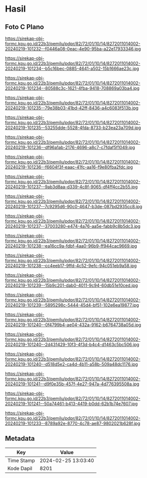 # Hasil

## Foto C Plano

https://sirekap-obj-formc.kpu.go.id/22b3/pemilu/pdpr/82/72/01/10/14/8272011014002-20240219-101232--f0446a08-0eac-4e90-95ba-a22e17933346.jpg

https://sirekap-obj-formc.kpu.go.id/22b3/pemilu/pdpr/82/72/01/10/14/8272011014002-20240219-101234--b5c16bec-0885-4641-a502-15b1666ae23c.jpg

https://sirekap-obj-formc.kpu.go.id/22b3/pemilu/pdpr/82/72/01/10/14/8272011014002-20240219-101234--80588c3c-1621-4fba-9418-708869a03ba4.jpg

https://sirekap-obj-formc.kpu.go.id/22b3/pemilu/pdpr/82/72/01/10/14/8272011014002-20240219-101235--79e38b03-41bd-42ff-8436-a4c6083f513b.jpg

https://sirekap-obj-formc.kpu.go.id/22b3/pemilu/pdpr/82/72/01/10/14/8272011014002-20240219-101235--53255dde-5528-4fda-8733-b23ea23a709d.jpg

https://sirekap-obj-formc.kpu.go.id/22b3/pemilu/pdpr/82/72/01/10/14/8272011014002-20240219-101236--df96a1ab-2176-4696-a8c7-c7fdaf5f1049.jpg

https://sirekap-obj-formc.kpu.go.id/22b3/pemilu/pdpr/82/72/01/10/14/8272011014002-20240219-101236--f6604f3f-eaac-41fc-aa16-f9e80fba2fdc.jpg

https://sirekap-obj-formc.kpu.go.id/22b3/pemilu/pdpr/82/72/01/10/14/8272011014002-20240219-101237--9ab3d8aa-d339-4c8f-9065-df4ff4cc2b55.jpg

https://sirekap-obj-formc.kpu.go.id/22b3/pemilu/pdpr/82/72/01/10/14/8272011014002-20240219-101237--7c9295d6-90c0-4647-b3de-087bd2935cc8.jpg

https://sirekap-obj-formc.kpu.go.id/22b3/pemilu/pdpr/82/72/01/10/14/8272011014002-20240219-101237--37003280-e474-4a76-aa5e-fabb9c8b5dc3.jpg

https://sirekap-obj-formc.kpu.go.id/22b3/pemilu/pdpr/82/72/01/10/14/8272011014002-20240219-101238--ea16cc9a-fdbf-4aa0-96b9-ff944cac9669.jpg

https://sirekap-obj-formc.kpu.go.id/22b3/pemilu/pdpr/82/72/01/10/14/8272011014002-20240219-101238--cc4eeb17-9ffd-4c52-9efc-94c051eb9a58.jpg

https://sirekap-obj-formc.kpu.go.id/22b3/pemilu/pdpr/82/72/01/10/14/8272011014002-20240219-101239--15b9c201-dab0-4011-9c94-60db51e10ced.jpg

https://sirekap-obj-formc.kpu.go.id/22b3/pemilu/pdpr/82/72/01/10/14/8272011014002-20240219-101239--5895298c-5444-45d4-bf51-102e6ea19877.jpg

https://sirekap-obj-formc.kpu.go.id/22b3/pemilu/pdpr/82/72/01/10/14/8272011014002-20240219-101240--0f4799b4-ae04-432a-9162-b6764738a05d.jpg

https://sirekap-obj-formc.kpu.go.id/22b3/pemilu/pdpr/82/72/01/10/14/8272011014002-20240219-101240--2d431429-10f3-4f3d-b4c4-d1463c5bc506.jpg

https://sirekap-obj-formc.kpu.go.id/22b3/pemilu/pdpr/82/72/01/10/14/8272011014002-20240219-101240--d518d5e2-ca4d-4b11-a58b-509a48dc1176.jpg

https://sirekap-obj-formc.kpu.go.id/22b3/pemilu/pdpr/82/72/01/10/14/8272011014002-20240219-101241--d9f0e35b-457f-4e27-947a-4d776395508a.jpg

https://sirekap-obj-formc.kpu.go.id/22b3/pemilu/pdpr/82/72/01/10/14/8272011014002-20240219-101241--50a74461-b413-4419-b0dd-62b1b74e7607.jpg

https://sirekap-obj-formc.kpu.go.id/22b3/pemilu/pdpr/82/72/01/10/14/8272011014002-20240219-101233--8789a92e-8770-4c78-ae87-9802021b628f.jpg


## Metadata

| Key        | Value               |
| ---------- | ------------------- |
| Time Stamp | 2024-02-25 13:03:40 |
| Kode Dapil | 8201                |



